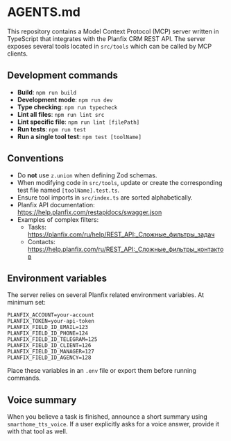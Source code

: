 # AGENTS.md

This repository contains a Model Context Protocol (MCP) server written in TypeScript that integrates with the Planfix CRM REST API. The server exposes several tools located in `src/tools` which can be called by MCP clients.

## Development commands

- **Build**: `npm run build`
- **Development mode**: `npm run dev`
- **Type checking**: `npm run typecheck`
- **Lint all files**: `npm run lint src`
- **Lint specific file**: `npm run lint [filePath]`
- **Run tests**: `npm run test`
- **Run a single tool test**: `npm test [toolName]`

## Conventions

- Do **not** use `z.union` when defining Zod schemas.
- When modifying code in `src/tools`, update or create the corresponding test file named `[toolName].test.ts`.
- Ensure tool imports in `src/index.ts` are sorted alphabetically.
- Planfix API documentation: <https://help.planfix.com/restapidocs/swagger.json>
- Examples of complex filters:
  - Tasks: <https://planfix.com/ru/help/REST_API:_Сложные_фильтры_задач>
  - Contacts: <https://help.planfix.com/ru/REST_API:_Сложные_фильтры_контактов>

## Environment variables

The server relies on several Planfix related environment variables. At minimum set:

```
PLANFIX_ACCOUNT=your-account
PLANFIX_TOKEN=your-api-token
PLANFIX_FIELD_ID_EMAIL=123
PLANFIX_FIELD_ID_PHONE=124
PLANFIX_FIELD_ID_TELEGRAM=125
PLANFIX_FIELD_ID_CLIENT=126
PLANFIX_FIELD_ID_MANAGER=127
PLANFIX_FIELD_ID_AGENCY=128
```

Place these variables in an `.env` file or export them before running commands.

## Voice summary

When you believe a task is finished, announce a short summary using `smarthome_tts_voice`. If a user explicitly asks for a voice answer, provide it with that tool as well.

